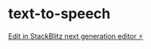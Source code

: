 # text-to-speech

[Edit in StackBlitz next generation editor ⚡️](https://stackblitz.com/~/github.com/affan-habib/text-to-speech)